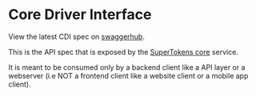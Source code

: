 # Core Driver Interface

View the latest CDI spec on [swaggerhub](https://app.swaggerhub.com/apis/supertokens/CDI).

This is the API spec that is exposed by the [SuperTokens core](https://github.com/supertokens/supertokens-core) service.

It is meant to be consumed only by a backend client like a API layer or a webserver (i.e NOT a frontend client like a website client or a mobile app client).
